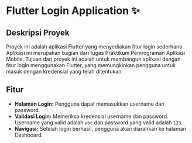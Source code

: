 # Flutter Login Application ✨

## Deskripsi Proyek

Proyek ini adalah aplikasi Flutter yang menyediakan fitur login sederhana. Aplikasi ini merupakan bagian dari tugas Praktikum Pemrograman Aplikasi Mobile. Tujuan dari proyek ini adalah untuk membangun aplikasi dengan fitur login menggunakan Flutter, yang memungkinkan pengguna untuk masuk dengan kredensial yang telah ditentukan.

## Fitur

- **Halaman Login:** Pengguna dapat memasukkan username dan password.
- **Validasi Login:** Memeriksa kredensial username dan password. Username yang valid adalah `abc` dan password yang valid adalah `123`.
- **Navigasi:** Setelah login berhasil, pengguna akan diarahkan ke halaman Dashboard.
